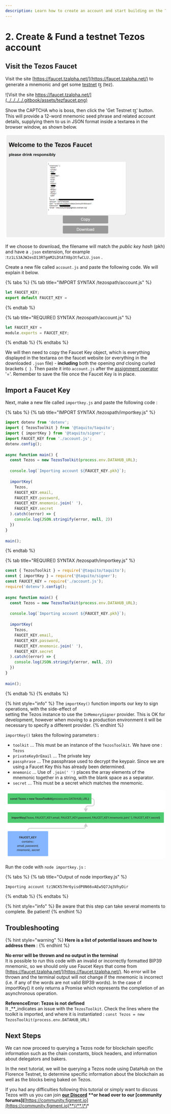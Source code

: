```yaml
---
description: Learn how to create an account and start building on the Tezos network
---
```


# 2. Create & Fund a testnet Tezos account

## Visit the Tezos Faucet

Visit the site [https://faucet.tzalpha.net/](https://faucet.tzalpha.net/) to generate a mnemonic and get some [testnet](https://tezos.gitlab.io/introduction/test_networks.html#florencenet) ꜩ \(tez\).

![Visit the site https://faucet.tzalpha.net/](../../../../.gitbook/assets/tezfaucet.png)

Show the CAPTCHA who is boss, then click the 'Get Testnet ꜩ' button.  
This will provide a 12-word mnemonic seed phrase and related account details, supplying them to us in JSON format inside a textarea in the browser window, as shown below.

![Portions have been redacted to prevent abuse of this account.](../../../../.gitbook/assets/tezfaucet2-redact.png)

If we choose to download, the filename will match the _public key hash_ \(pkh\) and have a `.json` extension, for example :`tz1LS3AJW2esD13RTgmM2LDtATX8p3tfwCLU.json` .

Create a new file called `account.js` and paste the following code. We will explain it below.

{% tabs %}
{% tab title="IMPORT SYNTAX /tezospath/account.js" %}
```javascript
let FAUCET_KEY;
export default FAUCET_KEY =
```
{% endtab %}

{% tab title="REQUIRE\(\) SYNTAX /tezospath/account.js" %}
```javascript
let FAUCET_KEY =
module.exports = FAUCET_KEY;
```
{% endtab %}
{% endtabs %}

We will then need to copy the Faucet Key object, which is everything displayed in the textarea on the faucet website \(or everything in the downloaded `.json` file\) - **including** both the opening _and_ closing curled brackets `{ }`. Then paste it into `account.js` after the [assignment operator](https://developer.mozilla.org/en-US/docs/Web/JavaScript/Reference/Operators/Assignment) '='. Remember to save the file once the Faucet Key is in place.

## Import a Faucet Key

Next, make a new file called `importkey.js` and paste the following code :

{% tabs %}
{% tab title="IMPORT SYNTAX /tezospath/importkey.js" %}
```javascript
import dotenv from 'dotenv';
import { TezosToolkit } from '@taquito/taquito';
import { importKey } from '@taquito/signer';
import FAUCET_KEY from './account.js';
dotenv.config();

async function main() {
  const Tezos = new TezosToolkit(process.env.DATAHUB_URL);

  console.log(`Importing account ${FAUCET_KEY.pkh}`);

  importKey(
    Tezos,
    FAUCET_KEY.email,
    FAUCET_KEY.password,
    FAUCET_KEY.mnemonic.join(' '),
    FAUCET_KEY.secret
  ).catch((error) => {
    console.log(JSON.stringify(error, null, 2))
  })
}

main();
```
{% endtab %}

{% tab title="REQUIRE\(\) SYNTAX /tezospath/importkey.js" %}
```javascript
const { TezosToolkit } = require('@taquito/taquito');
const { importKey } = require('@taquito/signer');
const FAUCET_KEY = require('./account.js');
require('dotenv').config();

async function main() {
  const Tezos = new TezosToolkit(process.env.DATAHUB_URL);

  console.log(`Importing account ${FAUCET_KEY.pkh}`);

  importKey(
    Tezos,
    FAUCET_KEY.email,
    FAUCET_KEY.password,
    FAUCET_KEY.mnemonic.join(' '),
    FAUCET_KEY.secret
  ).catch((error) => {
    console.log(JSON.stringify(error, null, 2))
  })
}

main();
```
{% endtab %}
{% endtabs %}

{% hint style="info" %}
The `importKey()` function imports our key to sign operations, with the side-effect of  
setting the Tezos instance to use the `InMemorySigner` provider. This is OK for development, however when moving to a production environment it will be necessary to specify a different provider.
{% endhint %}

`importKey()` takes the following parameters :

* `toolkit` ... This must be an instance of the `TezosToolkit`. We have one : `Tezos`
* `privateKeyOrEmail` ... The private key
* `passphrase` ... The passphrase used to decrypt the keypair. Since we are using a Faucet Key this has already been determined.
* `mnemonic` ... Use of `.join(' ')` places the array elements of the mnemonic together in a string, with the blank space as a separator. 
* `secret` ... This must be a secret which matches the mnemonic.

![](../../../../.gitbook/assets/tez-importkeyflow.png)

Run the code with `node importkey.js` :

{% tabs %}
{% tab title="Output of node importkey.js" %}
```text
Importing account tz1NCK57Hr6yisdP8N66vAEw5Q7Jq3VhyDir
```
{% endtab %}
{% endtabs %}

{% hint style="info" %}
Be aware that this step can take several moments to complete. Be patient!
{% endhint %}

## Troubleshooting

{% hint style="warning" %}
**Here is a list of potential issues and how to address them** :
{% endhint %}

**No error will be thrown and no output in the terminal**  
It is possible to run this code with an invalid or incorrectly formatted BIP39 mnemonic, so we should only use Faucet Keys that come from [https://faucet.tzalpha.net/](https://faucet.tzalpha.net/). No error will be thrown and the terminal output will not change if the mnemonic is incorrect \(i.e. if any of the words are not valid BIP39 words\). In the case of importKey\(\) it only returns a Promise which represents the completion of an asynchronous operation.

**ReferenceError: Tezos is not defined**  
It _\*\*_indicates an issue with the `TezosToolkit`. Check the lines where the toolkit is imported, and where it is instantiated : `const Tezos = new TezosToolkit(process.env.DATAHUB_URL)`

## Next Steps

We can now proceed to querying a Tezos node for blockchain specific information such as the chain constants, block headers, and information about delegators and bakers.

In the next tutorial, we will be querying a Tezos node using DataHub on the Florence Testnet, to determine specific information about the blockchain as well as the blocks being baked on Tezos.

If you had any difficulties following this tutorial or simply want to discuss Tezos with us you can join [**our Discord**](https://discord.gg/fszyM7K) **\*\*or head over to our \[**community forums**\]\(**[https://community.figment.io](https://community.figment.io)**\)**.\*\*

